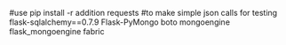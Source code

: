 #use pip install -r addition
requests #to make simple json calls for testing
flask-sqlalchemy==0.7.9
Flask-PyMongo
boto
mongoengine
flask_mongoengine
fabric
